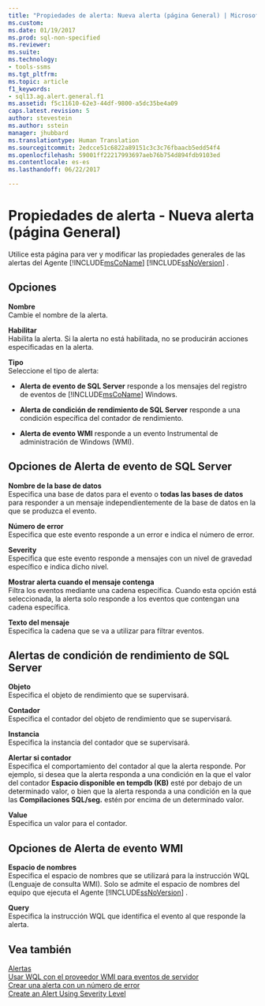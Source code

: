 ```yaml
---
title: "Propiedades de alerta: Nueva alerta (página General) | Microsoft Docs"
ms.custom: 
ms.date: 01/19/2017
ms.prod: sql-non-specified
ms.reviewer: 
ms.suite: 
ms.technology:
- tools-ssms
ms.tgt_pltfrm: 
ms.topic: article
f1_keywords:
- sql13.ag.alert.general.f1
ms.assetid: f5c11610-62e3-44df-9800-a5dc35be4a09
caps.latest.revision: 5
author: stevestein
ms.author: sstein
manager: jhubbard
ms.translationtype: Human Translation
ms.sourcegitcommit: 2edcce51c6822a89151c3c3c76fbaacb5edd54f4
ms.openlocfilehash: 59001ff22217993697aeb76b754d894fdb9103ed
ms.contentlocale: es-es
ms.lasthandoff: 06/22/2017

---
```

# <a name="alert-properties---new-alert-general-page"></a>Propiedades de alerta - Nueva alerta (página General)
Utilice esta página para ver y modificar las propiedades generales de las alertas del Agente [!INCLUDE[msCoName](../../includes/msconame_md.md)] [!INCLUDE[ssNoVersion](../../includes/ssnoversion_md.md)] .  
  
## <a name="options"></a>Opciones  
**Nombre**  
Cambie el nombre de la alerta.  
  
**Habilitar**  
Habilita la alerta. Si la alerta no está habilitada, no se producirán acciones especificadas en la alerta.  
  
**Tipo**  
Seleccione el tipo de alerta:  
  
-   **Alerta de evento de SQL Server** responde a los mensajes del registro de eventos de [!INCLUDE[msCoName](../../includes/msconame_md.md)] Windows.  
  
-   **Alerta de condición de rendimiento de SQL Server** responde a una condición específica del contador de rendimiento.  
  
-   **Alerta de evento WMI** responde a un evento Instrumental de administración de Windows (WMI).  
  
## <a name="sql-server-event-alert-options"></a>Opciones de Alerta de evento de SQL Server  
**Nombre de la base de datos**  
Especifica una base de datos para el evento o **todas las bases de datos** para responder a un mensaje independientemente de la base de datos en la que se produzca el evento.  
  
**Número de error**  
Especifica que este evento responde a un error e indica el número de error.  
  
**Severity**  
Especifica que este evento responde a mensajes con un nivel de gravedad específico e indica dicho nivel.  
  
**Mostrar alerta cuando el mensaje contenga**  
Filtra los eventos mediante una cadena específica. Cuando esta opción está seleccionada, la alerta solo responde a los eventos que contengan una cadena específica.  
  
**Texto del mensaje**  
Especifica la cadena que se va a utilizar para filtrar eventos.  
  
## <a name="sql-server-performance-condition-alerts"></a>Alertas de condición de rendimiento de SQL Server  
**Objeto**  
Especifica el objeto de rendimiento que se supervisará.  
  
**Contador**  
Especifica el contador del objeto de rendimiento que se supervisará.  
  
**Instancia**  
Especifica la instancia del contador que se supervisará.  
  
**Alertar si contador**  
Especifica el comportamiento del contador al que la alerta responde. Por ejemplo, si desea que la alerta responda a una condición en la que el valor del contador **Espacio disponible en tempdb (KB)** esté por debajo de un determinado valor, o bien que la alerta responda a una condición en la que las **Compilaciones SQL/seg.** estén por encima de un determinado valor.  
  
**Value**  
Especifica un valor para el contador.  
  
## <a name="wmi-event-alert-options"></a>Opciones de Alerta de evento WMI  
**Espacio de nombres**  
Especifica el espacio de nombres que se utilizará para la instrucción WQL (Lenguaje de consulta WMI). Solo se admite el espacio de nombres del equipo que ejecuta el Agente [!INCLUDE[ssNoVersion](../../includes/ssnoversion_md.md)] .  
  
**Query**  
Especifica la instrucción WQL que identifica el evento al que responde la alerta.  
  
## <a name="see-also"></a>Vea también  
[Alertas](../../ssms/agent/alerts.md)  
[Usar WQL con el proveedor WMI para eventos de servidor](http://msdn.microsoft.com/en-us/58b67426-1e66-4445-8e2c-03182e94c4be)  
[Crear una alerta con un número de error](../../ssms/agent/create-an-alert-using-an-error-number.md)  
[Create an Alert Using Severity Level](../../ssms/agent/create-an-alert-using-severity-level.md)  
  

